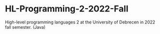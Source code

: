# HL-Programming-2-2022-Fall
High-level programming languages 2 at the University of Debrecen in 2022 fall semester. (Java)
